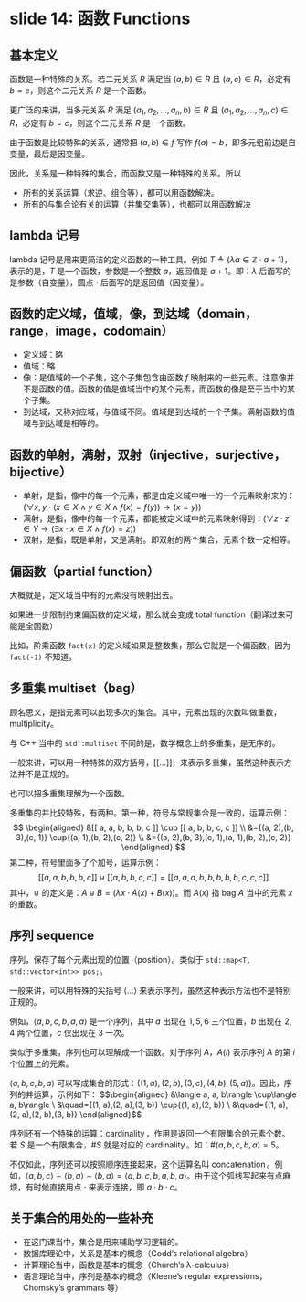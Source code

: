 # slide 14: 函数 Functions

## 基本定义

函数是一种特殊的关系。若二元关系 $R$ 满足当 $(a, b) \in R$ 且 $(a, c) \in R$，必定有 $b=c$，则这个二元关系 $R$ 是一个函数。

更广泛的来讲，当多元关系 $R$ 满足 $(a_1, a_2, \dots, a_n, b) \in R$ 且 $(a_1, a_2, \dots, a_n, c) \in R$，必定有 $b=c$，则这个二元关系 $R$ 是一个函数。

由于函数是比较特殊的关系，通常把 $(a, b) \in f$ 写作 $f(a) = b$，即多元组前边是自变量，最后是因变量。

因此，关系是一种特殊的集合，而函数又是一种特殊的关系。所以
- 所有的关系运算（求逆、组合等），都可以用函数解决。
- 所有的与集合论有关的运算（并集交集等），也都可以用函数解决

## lambda 记号

lambda 记号是用来更简洁的定义函数的一种工具。例如 $T \triangleq(\lambda a \in \mathbb{Z} \cdot a+1)$，表示的是，$T$ 是一个函数，参数是一个整数 $a$，返回值是 $a+1$。即：$\lambda$ 后面写的是参数（自变量），圆点 $\cdot$ 后面写的是返回值（因变量）。

## 函数的定义域，值域，像，到达域（domain，range，image，codomain）

*   定义域：略
*   值域：略
*   像：是值域的一个子集，这个子集包含由函数 $f$ 映射来的一些元素。注意像并不是函数的值。函数的值是值域当中的某个元素，而函数的像是至于当中的某个子集。
*   到达域，又称对应域，与值域不同。值域是到达域的一个子集。满射函数的值域与到达域是相等的。

## 函数的单射，满射，双射（injective，surjective，bijective）

*   单射，是指，像中的每一个元素，都是由定义域中唯一的一个元素映射来的：$(\forall x, y \cdot(x \in X \wedge y \in X \wedge f(x)=f(y)) \rightarrow(x=y))$
*   满射，是指，像中的每一个元素，都能被定义域中的元素映射得到：$(\forall z \cdot z \in Y \rightarrow(\exists x \cdot x \in X \wedge f(x)=z))$
*   双射，是指，既是单射，又是满射。即双射的两个集合，元素个数一定相等。

## 偏函数（partial function）

大概就是，定义域当中有的元素没有映射出去。

如果进一步限制约束偏函数的定义域，那么就会变成 total function（翻译过来可能是全函数）

比如，阶乘函数 `fact(x)` 的定义域如果是整数集，那么它就是一个偏函数，因为 `fact(-1)` 不知道。

## 多重集 multiset（bag）

顾名思义，是指元素可以出现多次的集合。其中，元素出现的次数叫做重数，multiplicity。

与 C++ 当中的 `std::multiset` 不同的是，数学概念上的多重集，是无序的。

一般来讲，可以用一种特殊的双方括号，$[[ \dots ]]$，来表示多重集，虽然这种表示方法并不是正规的。

也可以把多重集理解为一个函数。

多重集的并比较特殊，有两种。第一种，符号与常规集合是一致的，运算示例：
$$ \begin{aligned}
&[[ a, a, b, b, b, c ]] \cup [[ a, b, b, c, c ]] \\
&={(a, 2),(b, 3),(c, 1)} \cup{(a, 1),(b, 2),(c, 2)} \\
&={(a, 2),(b, 3),(c, 1),(a, 1),(b, 2),(c, 2)}
\end{aligned} $$
第二种，符号里面多了个加号，运算示例：
$$[[ a, a, b, b, b, c ]] \uplus [[ a, b, b, c, c ]]=[[ a, a, a, b, b, b, b, b, c, c, c ]]$$
其中，$\uplus$ 的定义是：$A \uplus B=(\lambda x \cdot A(x)+B(x))$。而 $A(x)$ 指 bag $A$ 当中的元素 $x$ 的重数。

## 序列 sequence

序列，保存了每个元素出现的位置（position）。类似于 `std::map<T, std::vector<int>> pos;`。

一般来讲，可以用特殊的尖括号 $\langle \dots \rangle$ 来表示序列，虽然这种表示方法也不是特别正规的。

例如，$\langle a, b, c, b, a, a\rangle$ 是一个序列，其中 $a$ 出现在 $1, 5, 6$ 三个位置，$b$ 出现在 $2, 4$ 两个位置，$c$ 仅出现在 $3$ 一次。

类似于多重集，序列也可以理解成一个函数。对于序列 $A$，$A(i)$ 表示序列 $A$ 的第 $i$ 个位置上的元素。

$\langle a, b, c, b, a\rangle$ 可以写成集合的形式：$\{(1, a),(2, b),(3, c),(4, b),(5, a)\}$。因此，序列的并运算，示例如下：
$$\begin{aligned}
&\langle a, a, b\rangle \cup\langle a, b\rangle \\
&\quad=\{(1, a),(2, a),(3, b)} \cup{(1, a),(2, b)\} \\
&\quad=\{(1, a),(2, a),(2, b),(3, b)\}
\end{aligned}$$

序列还有一个特殊的运算：$\operatorname{cardinality}$，作用是返回一个有限集合的元素个数。若 $S$ 是一个有限集合，$\# S$ 就是对应的 $\operatorname{cardinality}$。如：$\#\langle a, b, c, b, a\rangle=5$。

不仅如此，序列还可以按照顺序连接起来，这个运算名叫 $\operatorname{concatenation}$。例如，$\langle a, b, c\rangle \frown\langle b, a\rangle \frown\langle b, a\rangle=\langle a, b, c, b, a, b, a\rangle$。由于这个弧线写起来有点麻烦，有时候直接用点 $\cdot$ 来表示连接，即 $a \cdot b \cdot c$。

## 关于集合的用处的一些补充

*   在这门课当中，集合是用来辅助学习逻辑的。
*   数据库理论中，关系是基本的概念（Codd’s relational algebra）
*   计算理论当中，函数是基本的概念（Church’s λ-calculus）
*   语言理论当中，序列是基本的概念（Kleene’s regular expressions，Chomsky’s grammars 等）
